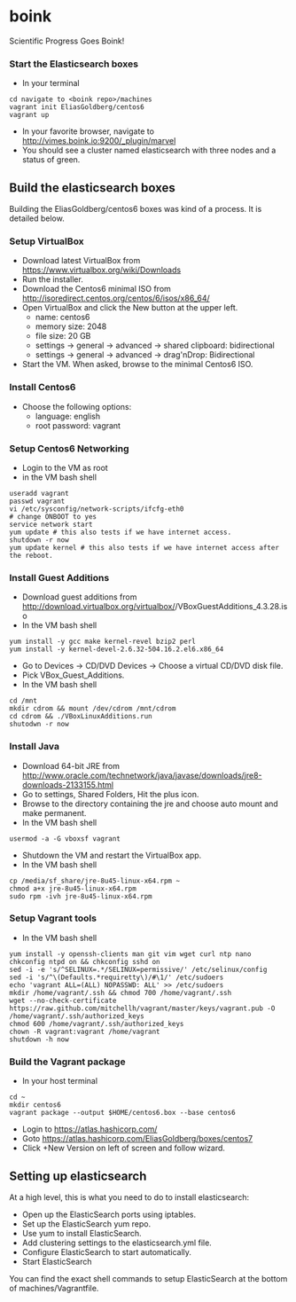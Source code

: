 # boink
Scientific Progress Goes Boink!

### Start the Elasticsearch boxes
- In your terminal
```
cd navigate to <boink repo>/machines
vagrant init EliasGoldberg/centos6
vagrant up
```
- In your favorite browser, navigate to http://vimes.boink.io:9200/_plugin/marvel
- You should see a cluster named elasticsearch with three nodes and a status of green.

## Build the elasticsearch boxes
Building the EliasGoldberg/centos6 boxes was kind of a process.  It is detailed below.

### Setup VirtualBox
- Download latest VirtualBox from https://www.virtualbox.org/wiki/Downloads
- Run the installer.
- Download the Centos6 minimal ISO from http://isoredirect.centos.org/centos/6/isos/x86_64/
- Open VirtualBox and click the New button at the upper left.
  - name: centos6
  - memory size: 2048
  - file size: 20 GB
  - settings -> general -> advanced -> shared clipboard: bidirectional
  - settings -> general -> advanced -> drag'nDrop: Bidirectional
- Start the VM.  When asked, browse to the minimal Centos6 ISO.

### Install Centos6
- Choose the following options:
  - language: english
  - root password: vagrant

### Setup Centos6 Networking
- Login to the VM as root
- in the VM bash shell
```
useradd vagrant
passwd vagrant
vi /etc/sysconfig/network-scripts/ifcfg-eth0
# change ONBOOT to yes
service network start
yum update # this also tests if we have internet access.
shutdown -r now
yum update kernel # this also tests if we have internet access after the reboot.
```

### Install Guest Additions
- Download guest additions from http://download.virtualbox.org/virtualbox/<version>/VBoxGuestAdditions_4.3.28.iso
- In the VM bash shell
```
yum install -y gcc make kernel-revel bzip2 perl
yum install -y kernel-devel-2.6.32-504.16.2.el6.x86_64
```
- Go to Devices -> CD/DVD Devices -> Choose a virtual CD/DVD disk file.
- Pick VBox_Guest_Additions.
- In the VM bash shell
```  
cd /mnt
mkdir cdrom && mount /dev/cdrom /mnt/cdrom
cd cdrom && ./VBoxLinuxAdditions.run
shutodwn -r now
```

### Install Java
- Download 64-bit JRE from http://www.oracle.com/technetwork/java/javase/downloads/jre8-downloads-2133155.html
- Go to settings, Shared Folders, Hit the plus icon.
- Browse to the directory containing the jre and choose auto mount and make permanent.
- In the VM bash shell
```
usermod -a -G vboxsf vagrant
```
- Shutdown the VM and restart the VirtualBox app.  
- In the VM bash shell
```
cp /media/sf_share/jre-8u45-linux-x64.rpm ~
chmod a+x jre-8u45-linux-x64.rpm
sudo rpm -ivh jre-8u45-linux-x64.rpm
```

### Setup Vagrant tools
- In the VM bash shell
```
yum install -y openssh-clients man git vim wget curl ntp nano
chkconfig ntpd on && chkconfig sshd on
sed -i -e 's/^SELINUX=.*/SELINUX=permissive/' /etc/selinux/config
sed -i 's/^\(Defaults.*requiretty\)/#\1/' /etc/sudoers
echo 'vagrant ALL=(ALL) NOPASSWD: ALL' >> /etc/sudoers
mkdir /home/vagrant/.ssh && chmod 700 /home/vagrant/.ssh
wget --no-check-certificate https://raw.github.com/mitchellh/vagrant/master/keys/vagrant.pub -O /home/vagrant/.ssh/authorized_keys
chmod 600 /home/vagrant/.ssh/authorized_keys
chown -R vagrant:vagrant /home/vagrant
shutdown -h now
```

### Build the Vagrant package
- In your host terminal
```
cd ~
mkdir centos6
vagrant package --output $HOME/centos6.box --base centos6
```
- Login to https://atlas.hashicorp.com/
- Goto https://atlas.hashicorp.com/EliasGoldberg/boxes/centos7
- Click +New Version on left of screen and follow wizard.

## Setting up elasticsearch
At a high level, this is what you need to do to install elasticsearch:
- Open up the ElasticSearch ports using iptables.
- Set up the ElasticSearch yum repo.
- Use yum to install ElasticSearch.
- Add clustering settings to the elasticsearch.yml file.
- Configure ElasticSearch to start automatically.
- Start ElasticSearch

You can find the exact shell commands to setup ElasticSearch at the bottom of machines/Vagrantfile.